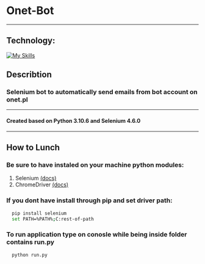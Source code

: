 # Onet-Bot
___
## Technology:
[![My Skills](https://skillicons.dev/icons?i=py,selenium)](https://skillicons.dev)

## Describtion
### Selenium bot to automatically send emails from bot account on onet.pl
---
#### Created based on Python 3.10.6 and Selenium 4.6.0
---
## How to Lunch
### Be sure to have instaled on your machine python modules:
1. Selenium [(docs)](https://www.selenium.dev/documentation/)
2. ChromeDriver [(docs)](https://chromedriver.chromium.org/)
### If you dont have install through pip and set driver path:
```bash
  pip install selenium
  set PATH=%PATH%;C:rest-of-path 
```
### To run application type on conosle while being inside folder contains run.py
```bash
  python run.py
```

